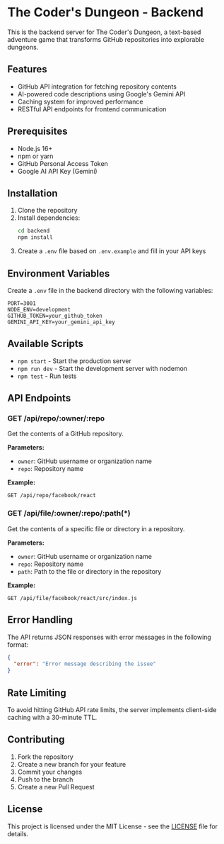 # The Coder's Dungeon - Backend

This is the backend server for The Coder's Dungeon, a text-based adventure game that transforms GitHub repositories into explorable dungeons.

## Features

- GitHub API integration for fetching repository contents
- AI-powered code descriptions using Google's Gemini API
- Caching system for improved performance
- RESTful API endpoints for frontend communication

## Prerequisites

- Node.js 16+
- npm or yarn
- GitHub Personal Access Token
- Google AI API Key (Gemini)

## Installation

1. Clone the repository
2. Install dependencies:
   ```bash
   cd backend
   npm install
   ```
3. Create a `.env` file based on `.env.example` and fill in your API keys

## Environment Variables

Create a `.env` file in the backend directory with the following variables:

```
PORT=3001
NODE_ENV=development
GITHUB_TOKEN=your_github_token
GEMINI_API_KEY=your_gemini_api_key
```

## Available Scripts

- `npm start` - Start the production server
- `npm run dev` - Start the development server with nodemon
- `npm test` - Run tests

## API Endpoints

### GET /api/repo/:owner/:repo

Get the contents of a GitHub repository.

**Parameters:**
- `owner`: GitHub username or organization name
- `repo`: Repository name

**Example:**
```
GET /api/repo/facebook/react
```

### GET /api/file/:owner/:repo/:path(*)

Get the contents of a specific file or directory in a repository.

**Parameters:**
- `owner`: GitHub username or organization name
- `repo`: Repository name
- `path`: Path to the file or directory in the repository

**Example:**
```
GET /api/file/facebook/react/src/index.js
```

## Error Handling

The API returns JSON responses with error messages in the following format:

```json
{
  "error": "Error message describing the issue"
}
```

## Rate Limiting

To avoid hitting GitHub API rate limits, the server implements client-side caching with a 30-minute TTL.

## Contributing

1. Fork the repository
2. Create a new branch for your feature
3. Commit your changes
4. Push to the branch
5. Create a new Pull Request

## License

This project is licensed under the MIT License - see the [LICENSE](LICENSE) file for details.
